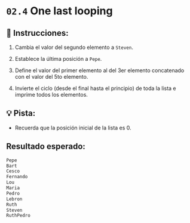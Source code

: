 # `02.4` One last looping

## 📝 Instrucciones:

1. Cambia el valor del segundo elemento a `Steven`.

2. Establece la última posición a `Pepe`.

3. Define el valor del primer elemento al del 3er elemento concatenado con el valor del 5to elemento.

4. Invierte el ciclo (desde el final hasta el principio) de toda la lista e imprime todos los elementos.

## 💡 Pista:

- Recuerda que la posición inicial de la lista es 0.
## Resultado esperado:

```py
Pepe
Bart
Cesco
Fernando
Lou
Maria
Pedro
Lebron
Ruth
Steven
RuthPedro
```
